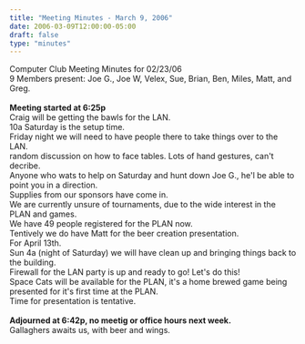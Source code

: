 ```yaml
---
title: "Meeting Minutes - March 9, 2006"
date: 2006-03-09T12:00:00-05:00
draft: false
type: "minutes"
---
```


Computer Club Meeting Minutes for 02/23/06<br>
9 Members present: Joe G., Joe W, Velex, Sue, Brian, Ben, Miles, Matt, and Greg.<br>
<br>
<b>Meeting started at 6:25p</b><br>
Craig will be getting the bawls for the LAN. <br>
10a Saturday is the setup time.<br>
Friday night we will need to have people there to take things over to the LAN.<br>
random discussion on how to face tables. Lots of hand gestures, can't decribe.<br>
Anyone who wats to help on Saturday and hunt down Joe G., he'l be able to point you in a direction.<br>
Supplies from our sponsors have come in.<br>
We are currently unsure of tournaments, due to the wide interest in the PLAN and games.<br>
We have 49 people registered for the PLAN now.<br>
Tentively we do have Matt for the beer creation presentation.<br>
For April 13th.<br>
Sun 4a (night of Saturday) we will have clean up and bringing things back to the building.<br>
Firewall for the LAN party is up and ready to go! Let's do this!<br>
Space Cats will be available for the PLAN, it's a home brewed game being presented for it's first time at the PLAN.<br>  Time for presentation is tentative.<br>
<br>
<b>Adjourned at 6:42p, no meetig or office hours next week.</b><br>
Gallaghers awaits us, with beer and wings.<br>
<br>
